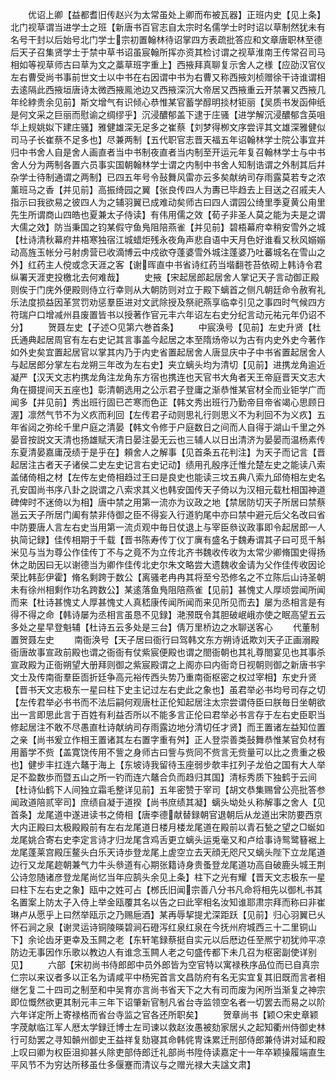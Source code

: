 <!-- { "loadSidebar": true } -->
　　优诏上卿【益都耆旧传赵兴为太常虽处上卿而布被瓦器】正班内史【见上条】北门视草谓当进学士之班【新唐书百官志自太宗时名儒学士时时诏以草制然犹未有名号干封以后始号北门学士宗初置翰林待诏掌四方表疏批答应和文章唐职林至德后天子召集贤学士于禁中草书诏虽宸翰所挥亦资其检讨谓之视草淮南王传常召司马相如等视草师古曰草为文之藁草班字重上】西掖拜真聊复示舍人之様【应劭汉官仪左右曹受尚书事前世文士以中书在右因谓中书为右曹又称西掖刘桢赠徐干诗谁谓相去逺隔此西掖垣唐诗太微西掖鳯池边又西掖深沉大帝居又西掖重云开禁署又西掖几年纶綍贵余见前】斯文增气有识倾心恭惟某官蓄学醇明掞材钜丽【吴质书发函伸纸是何文采之巨丽而慰谕之绸缪乎】沉浸醲郁盖下逮于庄骚【进学解沉浸醲郁含英咀华上规姚姒下建庄骚】雅健雄深无足多之崔蔡【刘梦得栁文序尝评其文雄深雅健似司马子长崔蔡不足多也】尽兼两制【五代职官志晋天福五年诏翰林学士院公事宜并归中书舍人自是舍人画直者当中书制夜直者当内制至开运元年复召翰林学士与中书舍人分为两制各置六员事实国朝翰林学士谓之内制中书舍人知制诰谓之外制其后幷杂学士待制通谓之两制】已四五年号令鼔舞风雷亦云多矣献纳司存雨露莫若专之浓薰班马之香【并见前】高振绮园之翼【张良传四人为夀已毕趋去上目送之召戚夫人指示曰我欲易之彼四人为之辅羽翼已成难动矣师古曰四人谓园公绮里季夏黄公甪里先生所谓商山四皓也夏兼太子侍读】有伟用儒之效【荀子非圣人莫之能为夫是之谓大儒之效】防当秉国之钧某假守鱼鳬阻陪燕雀【并见前】碧梧幕府幸稍安雪外之城【杜诗清秋幕府井梧寒独宿江城蜡炬残永夜角声悲自语中天月色好谁看又秋风嫋嫋动高旌玉帐分弓射虏营已收滴博云中戍欲夺蓬婆雪外城注蓬婆乃吐蕃城名在雪山之外】红药主人傥或念天涯之客【谢晖直中书省诗红药当堦翻苍苔依砌上韩诗令君纵署天涯吏投檄北去何难哉】
　　史掖【宋起居郎起居舍人掌记天子言动御正殿则俟于门庑外便殿则侍立行幸则从大朝防则对立于殿下螭首之侧凡朝廷命令赦宥礼乐法度损益因革赏罚劝惩羣臣进对文武除授及祭祀燕享临幸引见之事四时气候四方符瑞户口增减州县废置皆书以授著作官元丰六年诏左右史分纪言动元祐元年仍诏不分】
　　贺聂左史【子述○见第六巻首条】
　　中宸涣号【见前】左史升贤【杜氏通典起居周官有左右史记其言事盖今起居之本至隋炀帝以为古有内史外史今著作如外史矣宜置起居官以掌其内乃于内史省置起居舍人唐显庆中子中书省置起居舍人与起居郎分掌左右龙朔三年改为左右史】夹立螭头均为清切【见前】进携龙角逾近凝严【汉天文志杓携龙角注龙角东方宿也携连也天官书大角者天王帝庭晋天文志大角在摄提间天五座也】彰清朝选用之公示君子登庸之渐恭惟某官材全而业钜学广而闻多【并见前】秀出班行固已芒寒而色正【韩文秀出班行乃勤帝目帝省竭心思顾日渥】凛然气节不为义疚而利回【左传君子动则思礼行则思义不为利回不为义疚】五年省闼之弥纶千里户庭之清晏【韩文令修于户庭数日之间而人自得于湖山千里之外晏音按説文天清也扬雄赋天清日晏注晏无云也三辅人以日出清济为晏晏而温杨素传东夏清晏嘉庸茂绩于是乎在】頼舍人之解事【见首条五花判注】为天子而记言【晋起居注古者天子诸侯二史左史记言右史记动】绩用孔殷序迁惟允楚左史之能读八索盖储倚相之材【左传左史倚相趋过王曰是良史也能读三坟五典八索九邱倚相左史名孔安国尚书序八卦之説谓之八索求其义也韩安国传天子倚以为汉相元载杜相国神道碑俾时不迷倚以为相】唐中禁之用第一流亦为议政之地【禁居防切天子所居曰禁蔡邕云天子所居门阖有禁非侍御之臣不得妄入行道豹尾中亦曰禁中避元后父名改曰省中防要唐人言左右史当用第一流贞观中毎日仗退上与宰臣叅议政事即令起居郎一人执简记録】佳传相期于千载【晋书陈寿传丁仪丁廙有盛名于魏寿谓其子曰可觅千斛米见与当为尊公作佳传丁不与之竟不为立传北齐书魏收传收为太常少卿脩国史得扬休之助因曰无以谢德当为卿作佳传北史尔朱文略尝大遗魏收金请为父作佳传收因论荣比韩彭伊霍】脩名剩跨于数公【离骚老冉冉其将至兮恐修名之不立陈后山诗圣朝未有徐州相剩作功名跨数公】某逺落鱼鳬阻陪燕雀【见前】甚愧丈人厚顷尝闻所闻而来【杜诗甚愧丈人厚甚愧丈人真嵇康传闻所闻而来见所见而去】屡为丞相言是有得不得之命【韩诗屡为丞相言虽恳不见録】滟滪既令其胆破岷峨亦使之眠高望五云多处之星早登魁辅【杜诗五云多处是三台】倩万里桥边之水聊送客心
　　代董制置贺聂左史
　　南衙涣号【天子居曰衙行曰驾韩文东方朔诗诋欺刘天子正画溺殿衙唐故事宣政前殿也谓之衙衙有仗紫宸便殿也谓之閤衙朝也其礼尊閤宴见也其事杀宣政殿为正衙朔望大册拜则御之紫宸殿谓之上阁亦曰内衙竒日视朝则御之新唐书宇文士及传南衙羣臣靣折廷争高元裕传西头势乃重南衙枢密之权过宰相】东史升贤【晋书天文志极东一星曰柱下史主记过左右史此之象也】虽君举必书均号司存之切【左传君举必书书而不法后嗣何观唐杜正伦知起居注太宗尝谓侍臣曰朕毎日坐朝欲出一言即思此言于百姓有利益否所以不能多言正伦曰君举必书言存于左右史臣职当修起居注不敢不尽愚直杜诗献纳司存雨露边地分清切任才贤】而王置诸左益知位置之亲【尚书爰立作相王置诸其左右置字重有舛】正人登崇善类鼔舞恭惟某官负材有用蓄学不赀【盖寛饶传用不訾之身师古曰訾与赀同不赀言无赀量可以比之贵重之极也】健步丰扛连六鼇于海上【东坡诗我留待玉座弱步欹丰扛列子龙伯之国有大人举足不盈数歩而暨五山之所一钓而连六鼇合负而趋归其国】清标秀质下独鹤于云间【杜诗仙鹤下人间独立霜毛整详见前】五年密赞于宰司【胡文恭集赐曾公亮批答参闻政道陪贰宰司】庶绩自凝于道揆【尚书庶绩其凝】螭头坳处乆称解事之舍人【见首条】龙尾道中遂进读书之倚相【唐李德献替録朝官退朝后从龙道出宋防要西京大内正殿曰太极殿殿前有左右龙尾道日楼月楼龙尾道在殿前以青石甃之望之□蜒如龙尾姚合寄右史李定言诗才归龙尾含鸡舌更立螭头运兎毫又和卢给事诗鸳鹭簮裾上龙尾蓬莱宫殿压鳌头白乐天诗歩登龙尾上虗空立去天顔无咫尺又螭头陛下立龙尾道边行又龙尾趂朝兼气力牛头叅道有心期张籍诗身贵蚤登龙尾道功高自破鹿头城王荆公诗忽随诸彦登龙尾尚忆当年应鹄头余见上条】柱下之光有耀【晋天文志极东一星曰柱下左右史之象】瓯中之姓可占【桞氏旧闻宗善八分书凡命将相先以御札书其名置案上防太子入侍上举金瓯覆其名以告之曰此宰相名汝知谁耶肃宗拜而称曰非崔琳卢从愿乎上曰然举瓯示之乃赐巵酒】某再辱挈提尤深距跃【见前】归心羽翼已乆怀石涧之泉【谢灵运诗铜陵暎碧涧石磴泻红泉红泉在今抚州府城西三十二里铜山下】余论齿牙更幸及玉闗之老【东轩笔録蔡挺自实元以后厯边任至熈宁初犹帅平凉防边无事因作乐歌以教边人有谁念玉闗人老之句盛传都下未几召为枢密副使详别见】
　　六部【宋初尚书侍郎郎中员外郎皆为空官特以寓禄秩序品位而已自真宗仁宗以来议者多以正名为请咸平中杨宪首言文昌防府有名无实宜复其旧既而言者相继乞复二十四司之制至和中吴育亦言尚书省天下之大有司而废为闲所当渐复之神宗即位慨然欲更其制元丰三年下诏肇新官制凡省台寺监领空名者一切罢去而易之以阶六年详定所上寄禄格而省台寺监之官各还所职矣】
　　贺章尚书【颖○宋史章颖字荗献临江军人厯太学録迁博士左司谏以救赵汝愚被劾家居乆之起知衢州侍御史林行可劾罢之寻知贑州御史王益祥复劾寝其命韩侂冑诛累迁刑部侍郎兼侍讲对延和殿上叹曰卿为权臣沮抑甚乆除吏部侍郎迁礼部尚书陞侍读嘉定十一年卒颖操履端直生平风节不为穷达所移虽仕多偃蹇而清议与之赠光禄大夫諡文肃】
